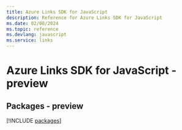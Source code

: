 ```yaml
---
title: Azure Links SDK for JavaScript
description: Reference for Azure Links SDK for JavaScript
ms.date: 02/08/2024
ms.topic: reference
ms.devlang: javascript
ms.service: links
---
```

# Azure Links SDK for JavaScript - preview
## Packages - preview
[!INCLUDE [packages](links-index.md)]